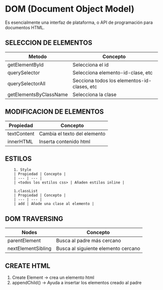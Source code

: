# DOM (Document Object Model)

Es esencialmente una interfaz de plataforma, o API de programación para documentos HTML.

## SELECCION DE ELEMENTOS

| Metodo | Concepto |
| --- | --- |
| getElementById | Selecciona el id |
| querySelector | Selecciona elemento-id-clase, etc |
| querySelectorAll | Secciona todos los elementos-id-clases, etc |
| getElementsByClassName | Selecciona la clase |

## MODIFICACION DE ELEMENTOS

| Propiedad | Concepto |
| --- | --- |
| textContent | Cambia el texto del elemento |
| innerHTML | Inserta contenido html |

## ESTILOS

        1. Style
        | Propiedad | Concepto |
        | --- | --- |
        | <todos los estilos css> | Añaden estilos inline |

        1.classList
        | Propiedad | Concepto |
        | --- | --- |
        | add | Añade una clase al elemento |

## DOM TRAVERSING

| Nodes | Concepto |
| --- | --- |
| parentElement | Busca al padre más cercano |
| nextElementSibling | Busca al siguiente elemento cercano |


## CREATE HTML

1. Create Element -> crea un elemento html
1. appendChild() -> Ayuda a insertar los elementos creado al padre